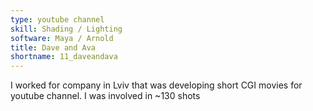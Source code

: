 ```yaml
---
type: youtube channel
skill: Shading / Lighting
software: Maya / Arnold
title: Dave and Ava
shortname: 11_daveandava
---
```


I worked for company in Lviv that was developing short CGI movies for youtube channel. I was involved in ~130 shots
